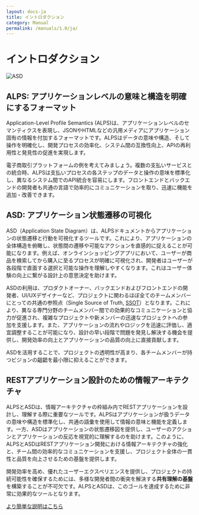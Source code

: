 ```yaml
---
layout: docs-ja
title: イントロダクション
category: Manual
permalink: /manuals/1.0/ja/
---
```

# イントロダクション

![ASD](https://alps-asd.github.io/app-state-diagram/blog/profile.svg)

## ALPS: アプリケーションレベルの意味と構造を明確にするフォーマット

Application-Level Profile Semantics (ALPS)は、アプリケーションレベルのセマンティクスを表現し、JSONやHTMLなどの汎用メディアにアプリケーション固有の情報を付加するフォーマットです。ALPSはデータの意味や構造、そして操作を明確化し、開発プロセスの効率化、システム間の互換性向上、APIの再利用性と発見性の促進を実現します。

電子商取引プラットフォームの例を考えてみましょう。複数の支払いサービスとの統合時、ALPSは支払いプロセスの各ステップのデータと操作の意味を標準化し、異なるシステム間でのAPI統合を容易にします。フロントエンドとバックエンドの開発者も共通の言語で効率的にコミュニケーションを取り、迅速に機能を追加・改善できます。

## ASD: アプリケーション状態遷移の可視化

ASD（Application State Diagram）は、ALPSドキュメントからアプリケーションの状態遷移と行動を可視化するツールです。これにより、アプリケーションの全体構造を俯瞰し、状態間の遷移や可能なアクションを直感的に捉えることが可能になります。例えば、オンラインショッピングアプリにおいて、ユーザーが商品を検索してから購入に至るプロセスが明確に可視化され、開発者はユーザーが各段階で直面する選択と可能な操作を理解しやすくなります。これはユーザー体験の向上に繋がる設計上の意思決定を助けます。

ASDの利用は、プロダクトオーナー、バックエンドおよびフロントエンドの開発者、UI/UXデザイナーなど、プロジェクトに関わるほぼ全てのチームメンバーにとっての共通の参照点（Single Source of Truth, [SSOT](https://ja.wikipedia.org/wiki/%E4%BF%A1%E9%A0%BC%E3%81%A7%E3%81%8D%E3%82%8B%E5%94%AF%E4%B8%80%E3%81%AE%E6%83%85%E5%A0%B1%E6%BA%90)）となります。これにより、異なる専門分野のチームメンバー間での効果的なコミュニケーションと協力が促進され、複雑なプロジェクトや新メンバーの迅速なプロジェクトへの参加を支援します。また、アプリケーションの流れやロジックを迅速に評価し、適宜調整することが可能になり、設計の早い段階で問題を発見し解決する機会を提供し、開発効率の向上とアプリケーションの品質の向上に直接貢献します。

ASDを活用することで、プロジェクトの透明性が高まり、各チームメンバーが持つビジョンの齟齬を最小限に抑えることができます。

## RESTアプリケーション設計のための情報アーキテクチャ

ALPSとASDは、情報アーキテクチャの枠組み内でRESTアプリケーションを設計し、理解する際に重要なツールです。ALPSはアプリケーションが扱うデータの意味や構造を標準化し、共通の語彙を使用して情報の意味と機能を定義します。一方、ASDはアプリケーションの状態遷移図を提供し、ユーザーのアクションとアプリケーションの反応を視覚的に理解するのを助けます。このように、ALPSとASDはRESTアプリケーション開発における情報アーキテクチャの強化と、チーム間の効率的なコミュニケーションを支援し、プロジェクト全体の一貫性と品質を向上させるための基盤を提供します。

開発効率を高め、優れたユーザーエクスペリエンスを提供し、プロジェクトの持続可能性を確保するためには、多様な開発者間の衝突を解決する**共有理解の基盤**を構築することが不可欠です。ALPSとASDは、このゴールを達成するために非常に効果的なツールとなります。

[より簡単な説明はこちら](index4b.html)
